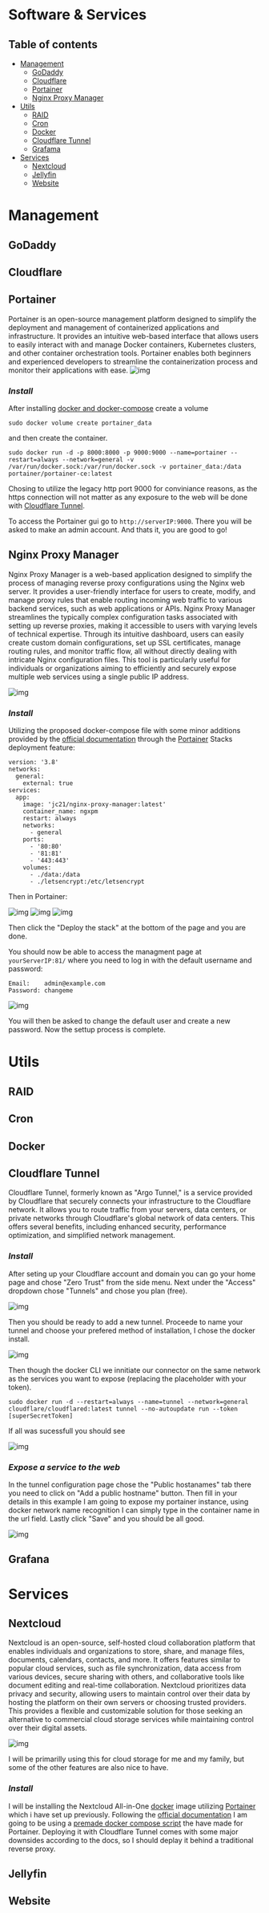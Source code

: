 # Software & Services
## Table of contents
- [Management](#management)
  - [GoDaddy](#godaddy)
  - [Cloudflare](#cloudflare)
  - [Portainer](#portainer)
  - [Nginx Proxy Manager](#nginx-proxy-manager)
- [Utils](#utils)
  - [RAID](#raid)
  - [Cron](#cron)
  - [Docker](#docker)
  - [Cloudflare Tunnel](#cloudflare-tunnel)
  - [Grafama](#grafana)
- [Services](#services)
  - [Nextcloud](#nextcloud)
  - [Jellyfin](#jellyfin)
  - [Website](#website)
  
# Management
## GoDaddy


## Cloudflare


## Portainer
Portainer is an open-source management platform designed to simplify the deployment and management of containerized applications and infrastructure. It provides an intuitive web-based interface that allows users to easily interact with and manage Docker containers, Kubernetes clusters, and other container orchestration tools. Portainer enables both beginners and experienced developers to streamline the containerization process and monitor their applications with ease.
![img](https://www.portainer.io/hubfs/portainer-logo-white.svg)
### *Install*
After installing [docker and docker-compose](#docker) create a volume
```
sudo docker volume create portainer_data
```
and then create the container.
```
sudo docker run -d -p 8000:8000 -p 9000:9000 --name=portainer --restart=always --network=general -v /var/run/docker.sock:/var/run/docker.sock -v portainer_data:/data portainer/portainer-ce:latest
```
Chosing to utilize the legacy http port 9000 for conviniance reasons, as the https connection will not matter as any exposure to the web will be done with [Cloudflare Tunnel](#cloudflare-tunnel).

To access the Portainer gui go to ```http://serverIP:9000```. There you will be asked to make an admin account. And thats it, you are good to go!

## Nginx Proxy Manager
Nginx Proxy Manager is a web-based application designed to simplify the process of managing reverse proxy configurations using the Nginx web server. It provides a user-friendly interface for users to create, modify, and manage proxy rules that enable routing incoming web traffic to various backend services, such as web applications or APIs. Nginx Proxy Manager streamlines the typically complex configuration tasks associated with setting up reverse proxies, making it accessible to users with varying levels of technical expertise. Through its intuitive dashboard, users can easily create custom domain configurations, set up SSL certificates, manage routing rules, and monitor traffic flow, all without directly dealing with intricate Nginx configuration files. This tool is particularly useful for individuals or organizations aiming to efficiently and securely expose multiple web services using a single public IP address.

![img](https://nginxproxymanager.com/github.png)
### *Install*
Utilizing the proposed docker-compose file with some minor additions provided by the [official documentation](https://nginxproxymanager.com/guide/#quick-setup) through the [Portainer](#portainer) Stacks deployment feature:
```
version: '3.8'
networks:
  general:
    external: true
services:
  app:
    image: 'jc21/nginx-proxy-manager:latest'
    container_name: ngxpm
    restart: always
    networks:
      - general
    ports:
      - '80:80'
      - '81:81'
      - '443:443'
    volumes:
      - ./data:/data
      - ./letsencrypt:/etc/letsencrypt
```
Then in Portainer:

![img](/img/ngxpm1.png)
![img](/img/ngxpm2.png)
![img](/img/ngxpm3.png)

Then click the "Deploy the stack" at the bottom of the page and you are done.

You should now be able to access the managment page at ```yourServerIP:81/``` where you need to log in with the default username and password:
```
Email:    admin@example.com
Password: changeme
```

![img](/img/ngxpm4.png)

You will then be asked to change the default user and create a new password. Now the settup process is complete.


# Utils
## RAID


## Cron


## Docker


## Cloudflare Tunnel
Cloudflare Tunnel, formerly known as "Argo Tunnel," is a service provided by Cloudflare that securely connects your infrastructure to the Cloudflare network. It allows you to route traffic from your servers, data centers, or private networks through Cloudflare's global network of data centers. This offers several benefits, including enhanced security, performance optimization, and simplified network management.

### *Install*
After seting up your Cloudflare account and domain you can go your home page and chose "Zero Trust" from the side menu.
Next under the "Access" dropdown chose "Tunnels" and chose you plan (free).

![img](/img/tunnel1.png)

Then you should be ready to add a new tunnel. Proceede to name your tunnel and choose your prefered method of installation, I chose the docker install.

![img](/img/tunnel2.png)

Then though the docker CLI we innitiate our connector on the same network as the services you want to expose (replacing the placeholder with your token).
```
sudo docker run -d --restart=always --name=tunnel --network=general cloudflare/cloudflared:latest tunnel --no-autoupdate run --token [superSecretToken]
```
If all was sucessfull you should see

![img](/img/tunnel3.png)

### *Expose a service to the web*
In the tunnel configuration page chose the "Public hostanames" tab there you need to click on "Add a public hostname" button. Then fill in your details in this example I am going to expose my portainer instance, using docker network name recognition I can simply type in the container name in the url field. Lastly click "Save" and you should be all good.

![img](/img/tunnel4.png)

## Grafana


# Services
## Nextcloud
Nextcloud is an open-source, self-hosted cloud collaboration platform that enables individuals and organizations to store, share, and manage files, documents, calendars, contacts, and more. It offers features similar to popular cloud services, such as file synchronization, data access from various devices, secure sharing with others, and collaborative tools like document editing and real-time collaboration. Nextcloud prioritizes data privacy and security, allowing users to maintain control over their data by hosting the platform on their own servers or choosing trusted providers. This provides a flexible and customizable solution for those seeking an alternative to commercial cloud storage services while maintaining control over their digital assets.

![img](https://frappecloud.com/files/nextcloud-square-logo.png)

I will be primarilly using this for cloud storage for me and my family, but some of the other features are also nice to have.

### *Install*
I will be installing the Nextcloud All-in-One [docker](#docker) image utilizing [Portainer](#Portainer) which i have set up previously. Following the [official documentation](https://github.com/nextcloud/all-in-one) I am going to be using a [premade docker compose script](https://github.com/nextcloud/all-in-one/blob/main/compose.yaml) the have made for Portainer. Deploying it with Cloudflare Tunnel comes with some major downsides according to the docs, so I should deplay it behind a traditional reverse proxy.


## Jellyfin


## Website


